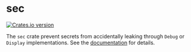sec
===

[![Crates.io version](https://img.shields.io/crates/v/sec.svg)](https://crates.io/crates/sec)

The `sec` crate prevent secrets from accidentally leaking through `Debug` or `Display` implementations. See the [documentation](https://docs.rs/sec) for details.
